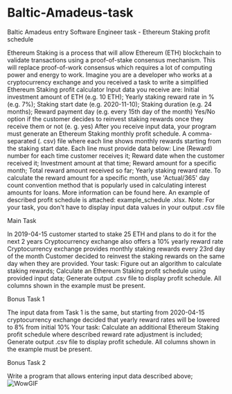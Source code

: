 # Baltic-Amadeus-task
Baltic Amadeus entry Software Engineer task - Ethereum Staking profit schedule

Ethereum Staking is a process that will allow Ethereum (ETH) blockchain to validate transactions using a proof-of-stake consensus
mechanism. This will replace proof-of-work consensus which requires a lot of computing power and energy to work. Imagine you are a
developer who works at a cryptocurrency exchange and you received a task to write a simplified Ethereum Staking profit calculator
Input data you receive are:
Initial investment amount of ETH (e.g. 10 ETH);
Yearly staking reward rate in % (e.g. 7%);
Staking start date (e.g. 2020-11-10);
Staking duration (e.g. 24 months);
Reward payment day (e.g. every 15th day of the month)
Yes/No option if the customer decides to reinvest staking rewards once they receive them or not (e. g. yes)
After you receive input data, your program must generate an Ethereum Staking monthly profit schedule. A comma-separated (.
csv) file where each line shows monthly rewards starting from the staking start date. Each line must provide data below: 
Line (Reward) number for each time customer receives it;
Reward date when the customer received it;
Investment amount at that time;
Reward amount for a specific month;
Total reward amount received so far;
Yearly staking reward rate.
To calculate the reward amount for a specific month, use 'Actual/365' day count convention method that is popularly used in calculating
interest amounts for loans. More information can be found here. An example of described profit schedule is attached: example_schedule
.xlsx. Note: For your task, you don't have to display input data values in your output .csv file

Main Task

In 2019-04-15 customer started to stake 25 ETH and plans to do it for the next 2 years
Cryptocurrency exchange also offers a 10% yearly reward rate
Cryptocurrency exchange provides monthly staking rewards every 23rd day of the month
Customer decided to reinvest the staking rewards on the same day when they are provided.
Your task:
Figure out an algorithm to calculate staking rewards;
Calculate an Ethereum Staking profit schedule using provided input data;
Generate output .csv file to display profit schedule. All columns shown in the example must be present.

Bonus Task 1

The input data from Task 1 is the same, but starting from 2020-04-15 cryptocurrency exchange decided that yearly reward
rates will be lowered to 8% from initial 10%
Your task:
Calculate an additional Ethereum Staking profit schedule where described reward rate adjustment is included;
Generate output .csv file to display profit schedule. All columns shown in the example must be present.

Bonus Task 2

Write a program that allows entering input data described above;<br>
![WowGIF](https://user-images.githubusercontent.com/57506521/166418503-daba103a-e0cc-43ed-9aad-6ef3a097a990.gif)

